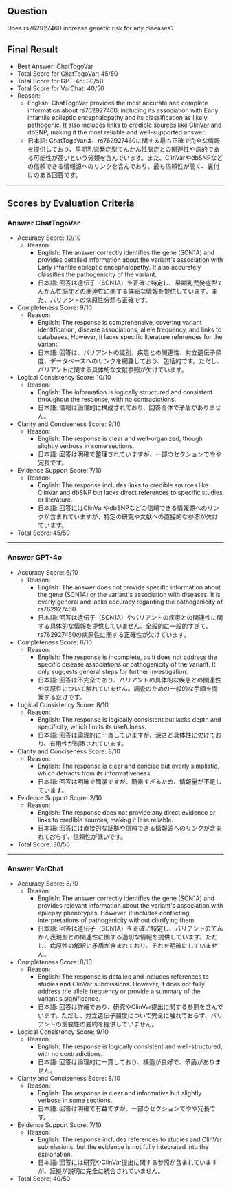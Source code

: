 ## Question

Does rs762927460 increase genetic risk for any diseases?

## Final Result

- Best Answer: ChatTogoVar
- Total Score for ChatTogoVar: 45/50
- Total Score for GPT-4o: 30/50
- Total Score for VarChat: 40/50
- Reason:
  - English: ChatTogoVar provides the most accurate and complete information about rs762927460, including its association with Early infantile epileptic encephalopathy and its classification as likely pathogenic. It also includes links to credible sources like ClinVar and dbSNP, making it the most reliable and well-supported answer.
  - 日本語: ChatTogoVarは、rs762927460に関する最も正確で完全な情報を提供しており、早期乳児発症型てんかん性脳症との関連性や病的である可能性が高いという分類を含んでいます。また、ClinVarやdbSNPなどの信頼できる情報源へのリンクを含んでおり、最も信頼性が高く、裏付けのある回答です。

---

## Scores by Evaluation Criteria

### Answer ChatTogoVar
- Accuracy Score: 10/10
  - Reason: 
    - English: The answer correctly identifies the gene (SCN1A) and provides detailed information about the variant's association with Early infantile epileptic encephalopathy. It also accurately classifies the pathogenicity of the variant.
    - 日本語: 回答は遺伝子（SCN1A）を正確に特定し、早期乳児発症型てんかん性脳症との関連性に関する詳細な情報を提供しています。また、バリアントの病原性分類も正確です。
- Completeness Score: 9/10
  - Reason: 
    - English: The response is comprehensive, covering variant identification, disease associations, allele frequency, and links to databases. However, it lacks specific literature references for the variant.
    - 日本語: 回答は、バリアントの識別、疾患との関連性、対立遺伝子頻度、データベースへのリンクを網羅しており、包括的です。ただし、バリアントに関する具体的な文献参照が欠けています。
- Logical Consistency Score: 10/10
  - Reason: 
    - English: The information is logically structured and consistent throughout the response, with no contradictions.
    - 日本語: 情報は論理的に構成されており、回答全体で矛盾がありません。
- Clarity and Conciseness Score: 9/10
  - Reason: 
    - English: The response is clear and well-organized, though slightly verbose in some sections.
    - 日本語: 回答は明確で整理されていますが、一部のセクションでやや冗長です。
- Evidence Support Score: 7/10
  - Reason: 
    - English: The response includes links to credible sources like ClinVar and dbSNP but lacks direct references to specific studies or literature.
    - 日本語: 回答にはClinVarやdbSNPなどの信頼できる情報源へのリンクが含まれていますが、特定の研究や文献への直接的な参照が欠けています。
- Total Score: 45/50

---

### Answer GPT-4o
- Accuracy Score: 6/10
  - Reason: 
    - English: The answer does not provide specific information about the gene (SCN1A) or the variant's association with diseases. It is overly general and lacks accuracy regarding the pathogenicity of rs762927460.
    - 日本語: 回答は遺伝子（SCN1A）やバリアントの疾患との関連性に関する具体的な情報を提供していません。全般的に一般的すぎて、rs762927460の病原性に関する正確性が欠けています。
- Completeness Score: 6/10
  - Reason: 
    - English: The response is incomplete, as it does not address the specific disease associations or pathogenicity of the variant. It only suggests general steps for further investigation.
    - 日本語: 回答は不完全であり、バリアントの具体的な疾患との関連性や病原性について触れていません。調査のための一般的な手順を提案するだけです。
- Logical Consistency Score: 8/10
  - Reason: 
    - English: The response is logically consistent but lacks depth and specificity, which limits its usefulness.
    - 日本語: 回答は論理的に一貫していますが、深さと具体性に欠けており、有用性が制限されています。
- Clarity and Conciseness Score: 8/10
  - Reason: 
    - English: The response is clear and concise but overly simplistic, which detracts from its informativeness.
    - 日本語: 回答は明確で簡潔ですが、簡素すぎるため、情報量が不足しています。
- Evidence Support Score: 2/10
  - Reason: 
    - English: The response does not provide any direct evidence or links to credible sources, making it less reliable.
    - 日本語: 回答には直接的な証拠や信頼できる情報源へのリンクが含まれておらず、信頼性が低いです。
- Total Score: 30/50

---

### Answer VarChat
- Accuracy Score: 8/10
  - Reason: 
    - English: The answer correctly identifies the gene (SCN1A) and provides relevant information about the variant's association with epilepsy phenotypes. However, it includes conflicting interpretations of pathogenicity without clarifying them.
    - 日本語: 回答は遺伝子（SCN1A）を正確に特定し、バリアントのてんかん表現型との関連性に関する適切な情報を提供しています。ただし、病原性の解釈に矛盾が含まれており、それを明確にしていません。
- Completeness Score: 8/10
  - Reason: 
    - English: The response is detailed and includes references to studies and ClinVar submissions. However, it does not fully address the allele frequency or provide a summary of the variant's significance.
    - 日本語: 回答は詳細であり、研究やClinVar提出に関する参照を含んでいます。ただし、対立遺伝子頻度について完全に触れておらず、バリアントの重要性の要約を提供していません。
- Logical Consistency Score: 9/10
  - Reason: 
    - English: The response is logically consistent and well-structured, with no contradictions.
    - 日本語: 回答は論理的に一貫しており、構造が良好で、矛盾がありません。
- Clarity and Conciseness Score: 8/10
  - Reason: 
    - English: The response is clear and informative but slightly verbose in some sections.
    - 日本語: 回答は明確で有益ですが、一部のセクションでやや冗長です。
- Evidence Support Score: 7/10
  - Reason: 
    - English: The response includes references to studies and ClinVar submissions, but the evidence is not fully integrated into the explanation.
    - 日本語: 回答には研究やClinVar提出に関する参照が含まれていますが、証拠が説明に完全に統合されていません。
- Total Score: 40/50